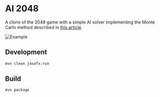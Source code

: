 # AI 2048

A clone of the 2048 game with a simple AI solver implementing the Monte Carlo method
described in [this article](https://towardsdatascience.com/2048-solving-2048-with-monte-carlo-tree-search-ai-2dbe76894bab).

![Example](images/example.gif)

## Development

```sh
mvn clean javafx:run
```

## Build

```sh
mvn package
```
